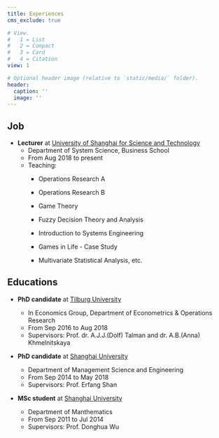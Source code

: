 ```yaml
---
title: Experiences
cms_exclude: true

# View.
#   1 = List
#   2 = Compact
#   3 = Card
#   4 = Citation
view: 1

# Optional header image (relative to `static/media/` folder).
header:
  caption: ''
  image: ''
---
```


## Job
   + **Lecturer** at [University of Shanghai for Science and Technology](https://www.usst.edu.cn/)
       + Department of System Science, Business School
       + From Aug 2018 to present
       + Teaching: 
            * Operations Research A

            * Operations Research B

            * Game Theory

            * Fuzzy Decision Theory and Analysis

            * Introduction to Systems Engineering

            * Games in Life - Case Study

            * Multivariate Statistical Analysis, etc.

## Educations

+ **PhD candidate** at [Tilburg University](https://www.tilburguniversity.edu/)
    - In Economics Group, Department of Econometrics \& Operations Research 
    - From Sep 2016 to Aug 2018
    - Supervisors: Prof. dr. A.J.J.(Dolf) Talman and dr. A.B.(Anna) Khmelnitskaya

+ **PhD candidate** at [Shanghai University](https://www.shu.edu.cn/)
    - Department of Management Science and Engineering 
    - From Sep 2014 to May 2018
    - Supervisors: Prof. Erfang Shan

+ **MSc student** at [Shanghai University](https://www.shu.edu.cn/)
    - Department of Manthematics 
    - From Sep 2011 to Jul 2014
    - Supervisors: Prof. Donghua Wu


